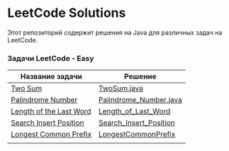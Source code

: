# LeetCode Solutions

Этот репозиторий содержит решения на Java для различных задач на LeetCode.

### Задачи LeetCode - Easy
| Название задачи                                                   | Решение                                                      |
|-------------------------------------------------------------------|--------------------------------------------------------------|
| [Two Sum](./src/README_TwoSum.md)                                 | [TwoSum.java](./src/TwoSum.java)                             |
| [Palindrome Number](./src/README_PalindromeNumber.md)             | [Palindrome_Number.java](./src/Palindrome_Number.java)       |
| [Length of the Last Word](./src/Readme_Length_of_Last_World.md)   | [Length_of_Last_Word](./src/Length_Of_Last_Word.java)        |
| [ Search Insert Position](./src/Readme_Search_Insert_Position.md) | [ Search_Insert_Position](./src/Search_Insert_Position.java) |
| [Longest Common Prefix](./src/LongestCommonPrefix.md)             | [LongestCommonPrefix](./src/LongestCommonPrefix.java)        |
 |                                                                   |